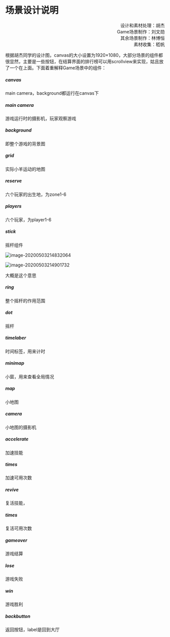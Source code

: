 
# 场景设计说明

<div><p align = "right">设计和素材处理：胡杰<br>Game场景制作：刘文勋<br>其余场景制作：林博恒<br>素材收集：嵇帆</p></div>

根据胡杰同学的设计图，canvas的大小设置为1920&times;1080，大部分场景的组件都很显然，主要是一些按钮，在结算界面的排行榜可以用scrollview来实现，姑且放了一个在上面。下面着重解释Game场景中的组件：

##### canvas

main camera，background都运行在canvas下

##### main camera

游戏运行时的摄影机，玩家观察游戏

##### background

即整个游戏的背景图

##### grid

实际小羊运动的地图

##### reserve

六个玩家的出生地，为zone1-6

##### players

六个玩家，为player1-6

##### stick

摇杆组件

![image-20200503214832064](C:\Users\11438\AppData\Roaming\Typora\typora-user-images\image-20200503214832064.png)

![image-20200503214901732](C:\Users\11438\AppData\Roaming\Typora\typora-user-images\image-20200503214901732.png)

大概是这个意思

##### ring

整个摇杆的作用范围

##### dot

摇杆

##### timelaber

时间标签，用来计时

##### minimap

小窗，用来查看全局情况

##### map

小地图

##### camera

小地图的摄影机

##### accelerate

加速技能

##### times

加速可用次数

##### revive

复活技能，

##### times

复活可用次数

##### gameover

游戏结算

##### lose

游戏失败

##### win

游戏胜利

##### backbutton

返回按钮，label是回到大厅







